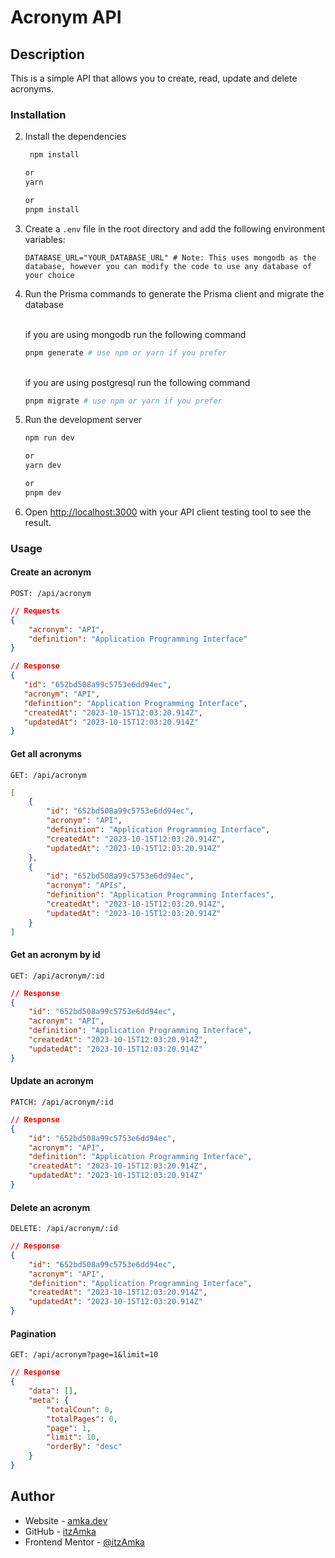 # Acronym API

## Description

This is a simple API that allows you to create, read, update and delete acronyms.

### Installation

2. Install the dependencies

   ```sh
    npm install

   or
   yarn

   or
   pnpm install
   ```

3. Create a `.env` file in the root directory and add the following environment variables:

   ```.env
   DATABASE_URL="YOUR_DATABASE_URL" # Note: This uses mongodb as the database, however you can modify the code to use any database of your choice
   ```

4. Run the Prisma commands to generate the Prisma client and migrate the database

   <br/>
   if you are using mongodb run the following command

   ```sh
   pnpm generate # use npm or yarn if you prefer
   ```

   <br/>
   if you are using postgresql run the following command

   ```sh
   pnpm migrate # use npm or yarn if you prefer
   ```

5. Run the development server

   ```sh
   npm run dev

   or
   yarn dev

   or
   pnpm dev
   ```

6. Open [http://localhost:3000](http://localhost:3000) with your API client testing tool to see the result.

### Usage

#### Create an acronym

`POST: /api/acronym`

```json
// Requests
{
	"acronym": "API",
	"definition": "Application Programming Interface"
}

// Response
{
   "id": "652bd508a99c5753e6dd94ec",
   "acronym": "API",
   "definition": "Application Programming Interface",
   "createdAt": "2023-10-15T12:03:20.914Z",
   "updatedAt": "2023-10-15T12:03:20.914Z"
}
```

#### Get all acronyms

`GET: /api/acronym`

```json
[
	{
		"id": "652bd508a99c5753e6dd94ec",
		"acronym": "API",
		"definition": "Application Programming Interface",
		"createdAt": "2023-10-15T12:03:20.914Z",
		"updatedAt": "2023-10-15T12:03:20.914Z"
	},
	{
		"id": "652bd508a99c5753e6dd94ec",
		"acronym": "APIs",
		"definition": "Application Programming Interfaces",
		"createdAt": "2023-10-15T12:03:20.914Z",
		"updatedAt": "2023-10-15T12:03:20.914Z"
	}
]
```

#### Get an acronym by id

`GET: /api/acronym/:id`

```json
// Response
{
	"id": "652bd508a99c5753e6dd94ec",
	"acronym": "API",
	"definition": "Application Programming Interface",
	"createdAt": "2023-10-15T12:03:20.914Z",
	"updatedAt": "2023-10-15T12:03:20.914Z"
}
```

#### Update an acronym

`PATCH: /api/acronym/:id`

```json
// Response
{
	"id": "652bd508a99c5753e6dd94ec",
	"acronym": "API",
	"definition": "Application Programming Interface",
	"createdAt": "2023-10-15T12:03:20.914Z",
	"updatedAt": "2023-10-15T12:03:20.914Z"
}
```

#### Delete an acronym

`DELETE: /api/acronym/:id`

```json
// Response
{
	"id": "652bd508a99c5753e6dd94ec",
	"acronym": "API",
	"definition": "Application Programming Interface",
	"createdAt": "2023-10-15T12:03:20.914Z",
	"updatedAt": "2023-10-15T12:03:20.914Z"
}
```

#### Pagination

`GET: /api/acronym?page=1&limit=10`

```json
// Response
{
	"data": [],
	"meta": {
		"totalCoun": 0,
		"totalPages": 0,
		"page": 1,
		"limit": 10,
		"orderBy": "desc"
	}
}
```

## Author

- Website - [amka.dev](https://aminamka.com)
- GitHub - [itzAmka](https://github.com/itzAmka)
- Frontend Mentor - [@itzAmka](https://www.frontendmentor.io/profile/AmkaE)
